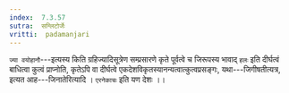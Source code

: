 ```yaml
---
index:  7.3.57
sutra:  सन्लिटोर्जेः
vritti:  padamanjari
---
```


`ज्या वयोहानौ`---इत्यस्य किति ग्रहिज्यादिसूत्रेण सम्प्रसारणे कृते पूर्वत्वे च जिरूपस्य भावाद् `हलः` इति दीर्घत्वं बाधित्वा कुत्वं प्राप्नोति, कृतेऽपि वा दीर्घत्वे एकदेशविकृतस्यानन्यत्वात्कुत्वप्रसङ्गः, यथा---जिगीषतीत्यत्र, इत्यत आह---जिनातेरित्यादि । `एरनेकाचः` इति यण देशः ।।
